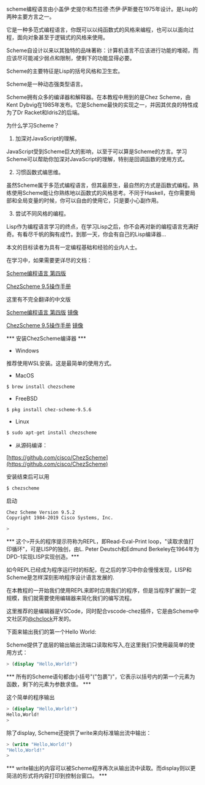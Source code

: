 scheme编程语言由小盖伊·史提尔和杰拉德·杰伊·萨斯曼在1975年设计。是Lisp的两种主要方言之一。

它是一种多范式编程语言，你既可以以纯函数式的风格来编程，也可以以面向过程，面向对象甚至于逻辑式的风格来使用。

Scheme自设计以来以其独特的品味著称：计算机语言不应该进行功能的堆砌，而应该尽可能减少弱点和限制，使剩下的功能显得必要。

Scheme的主要特征是Lisp的括号风格和卫生宏。

Scheme是一种动态强类型语言。

Scheme拥有众多的编译器和解释器。在本教程中用到的是Chez Scheme，由Kent Dybvig在1985年发布。它是Scheme最快的实现之一，并因其优良的特性成为了Dr Racket和Idris2的后端。

为什么学习Scheme？

1. 加深对JavaScript的理解。

JavaScript受到Scheme巨大的影响，以至于可以算是Scheme的方言。学习Scheme可以帮助你加深对JavaScript的理解，特别是回调函数的使用方式。

2. 习惯函数式编思维。

虽然Scheme属于多范式编程语言，但其最原生，最自然的方式是函数式编程。熟练使用Scheme能让你熟练地以函数式的风格思考。不同于Haskell，在你需要局部和全局变量的时候，你可以自由的使用它，只是要小心副作用。

3. 尝试不同风格的编程。

Lisp作为编程语言学习的终点，在学习Lisp之后，你不会再对新的编程语言充满好奇。有看尽千帆的胸有成竹。到那一天，你会有自己的Lisp编译器…


本文的目标读者为具有一定编程基础和经验的业内人士。


在学习中，如果需要更详尽的文档：

[Scheme编程语言 第四版](https://www.scheme.com/tspl4/)

[ChezScheme 9.5操作手册](https://cisco.github.io/ChezScheme/csug9.5/csug.html)

这里有不完全翻译的中文版

[Scheme编程语言 第四版](https://guenchi.github.io/TSPL/) [镜像](https://guenchi.gitlab.io/TSPL/)

[ChezScheme 9.5操作手册](https://guenchi.github.io/CSUG/)  [镜像](https://guenchi.gitlab.io/CSUG/)


*** 安装ChezScheme编译器 ***

* Windows

推荐使用WSL安装。这是最简单的使用方式。

* MacOS

```bash
$ brew install chezscheme
```


* FreeBSD

```bash
$ pkg install chez-scheme-9.5.6
```

* Linux

```bash
$ sudo apt-get install chezscheme
```

* 从源码编译：

[https://github.com/cisco/ChezScheme](https://github.com/cisco/ChezScheme)


安装结束后可以用

```bash
$ chezscheme
```
启动

```bash
Chez Scheme Version 9.5.2
Copyright 1984-2019 Cisco Systems, Inc.

> 
```

*** 这个`>`开头的程序提示符称为REPL，即Read-Eval-Print loop，"读取求值打印循环"，可是LISP的独创，由L. Peter Deutsch和Edmund Berkeley在1964年为DPD-1实现LISP实现创造。***

如今REPL已经成为程序运行时的标配，在之后的学习中你会慢慢发现，LISP和Scheme是怎样深刻影响程序设计语言发展的.

在本教程的一开始我们使用REPL来即时应用我们的程序，但是当程序扩展到一定规模，我们就需要使用编辑器来简化我们的编写流程。

这里推荐的是编辑器是VSCode，同时配合vscode-chez插件，它是由Scheme中文社区的[@chclock](https://github.com/chclock)开发的。

下面来输出我们的第一个Hello World:

Scheme提供了底层的输出输出流端口读取和写入,在这里我们只使用最简单的使用方式：

```scheme
> (display "Hello,World!")
```

*** 所有的Scheme语句都由小括号"("包裹")"，它表示以括号内的第一个元素为函数，剩下的元素为参数求值。 ***

这个简单的程序输出
```scheme
> (display "Hello,World!")
Hello,World!
> 
```
除了display, Scheme还提供了write来向标准输出流中输出：

```scheme
> (write "Hello,World!")
"Hello,World!"
> 
```

*** write输出的内容可以被Scheme程序再次从输出流中读取。而display则以更简洁的形式将内容打印到控制台窗口。 ***




